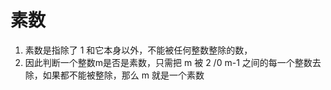 # 素数
1. 素数是指除了 1 和它本身以外，不能被任何整数整除的数，
2. 因此判断一个整数m是否是素数，只需把 m 被 2 /0 m-1 之间的每一个整数去除，如果都不能被整除，那么 m 就是一个素数